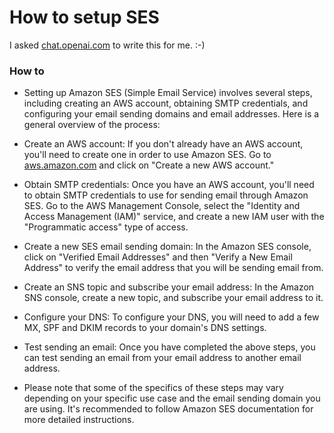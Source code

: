 # How to setup SES

I asked <a href="https://chat.openai.com">chat.openai.com</a> to write this for me. :-)

### How to

* Setting up Amazon SES (Simple Email Service) involves several steps, including creating an AWS account, obtaining SMTP credentials, and configuring your email sending domains and email addresses. Here is a general overview of the process:

* Create an AWS account: If you don't already have an AWS account, you'll need to create one in order to use Amazon SES. Go to <a href="https://aws.amazon.com/">aws.amazon.com</a> and click on "Create a new AWS account."

* Obtain SMTP credentials: Once you have an AWS account, you'll need to obtain SMTP credentials to use for sending email through Amazon SES. Go to the AWS Management Console, select the "Identity and Access Management (IAM)" service, and create a new IAM user with the "Programmatic access" type of access.

* Create a new SES email sending domain: In the Amazon SES console, click on "Verified Email Addresses" and then "Verify a New Email Address" to verify the email address that you will be sending email from.

* Create an SNS topic and subscribe your email address: In the Amazon SNS console, create a new topic, and subscribe your email address to it.

* Configure your DNS: To configure your DNS, you will need to add a few MX, SPF and DKIM records to your domain's DNS settings.

* Test sending an email: Once you have completed the above steps, you can test sending an email from your email address to another email address.

* Please note that some of the specifics of these steps may vary depending on your specific use case and the email sending domain you are using. It's recommended to follow Amazon SES documentation for more detailed instructions.

